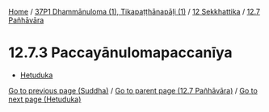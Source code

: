 
[Home](/) / [37P1 Dhammānuloma (1), Tikapaṭṭhānapāḷi (1)](../...md) / [12 Sekkhattika](...md) / [12.7 Pañhāvāra](../37P1/12/12.7.md)

# 12.7.3 Paccayānulomapaccanīya

* [Hetuduka](12.7.3/Hetuduka.md)

[Go to previous page (Suddha)](12.7.2/12.7.2.1/Suddha.md) / [Go to parent page (12.7 Pañhāvāra)](../37P1/12/12.7.md) / [Go to next page (Hetuduka)](12.7.3/Hetuduka.md)


